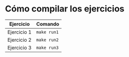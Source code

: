 # Cómo compilar los ejercicios

| Ejercicio | Comando |
|-----------|---------|
| Ejercicio 1 | `make run1` |
| Ejercicio 2 | `make run2` |
| Ejercicio 3 | `make run3` |
